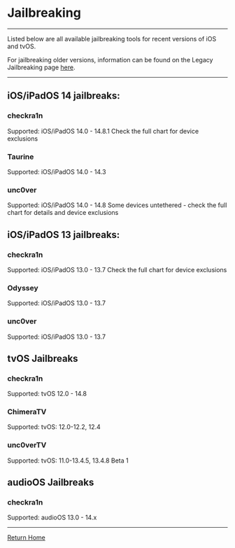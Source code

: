 # Jailbreaking

_____

Listed below are all available jailbreaking tools for recent versions of iOS and tvOS.

For jailbreaking older versions, information can be found on the Legacy Jailbreaking page [here]().

_____

## iOS/iPadOS 14 jailbreaks:

### checkra1n

Supported: iOS/iPadOS 14.0 - 14.8.1
Check the full chart for device exclusions

### Taurine

Supported: iOS/iPadOS 14.0 - 14.3

### unc0ver

Supported: iOS/iPadOS 14.0 - 14.8
Some devices untethered - check the full chart for details and device exclusions

## iOS/iPadOS 13 jailbreaks:

### checkra1n

Supported: iOS/iPadOS 13.0 - 13.7
Check the full chart for device exclusions

### Odyssey

Supported: iOS/iPadOS 13.0 - 13.7

### unc0ver

Supported: iOS/iPadOS 13.0 - 13.7

## tvOS Jailbreaks

### checkra1n

Supported: tvOS 12.0 - 14.8

### ChimeraTV

Supported: tvOS: 12.0-12.2, 12.4

### unc0verTV

Supported: tvOS: 11.0-13.4.5, 13.4.8 Beta 1

## audioOS Jailbreaks

### checkra1n

Supported: audioOS 13.0 - 14.x

_____


[Return Home](theapplearchive.github.io)
